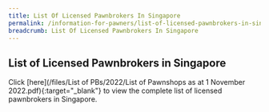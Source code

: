 ```yaml
---
title: List Of Licensed Pawnbrokers In Singapore
permalink: /information-for-pawners/list-of-licensed-pawnbrokers-in-singapore/
breadcrumb: List Of Licensed Pawnbrokers In Singapore
---
```

List of Licensed Pawnbrokers in Singapore
---
Click [here](/files/List of PBs/2022/List of Pawnshops as at 1 November 2022.pdf){:target="_blank"} to view the complete list of licensed pawnbrokers in Singapore.